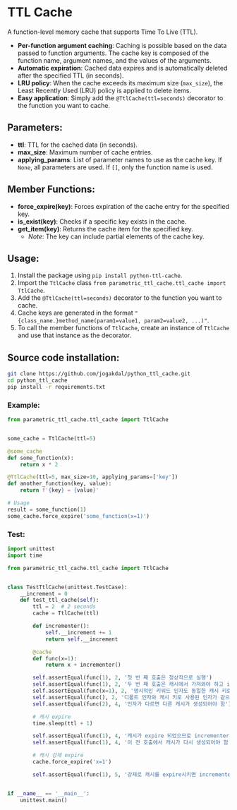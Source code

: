 # TTL Cache

A function-level memory cache that supports Time To Live (TTL).

- **Per-function argument caching**: Caching is possible based on the data passed to function arguments. The cache key is composed of the function name, argument names, and the values of the arguments.
- **Automatic expiration**: Cached data expires and is automatically deleted after the specified TTL (in seconds).
- **LRU policy**: When the cache exceeds its maximum size (`max_size`), the Least Recently Used (LRU) policy is applied to delete items.
- **Easy application**: Simply add the `@TtlCache(ttl=seconds)` decorator to the function you want to cache.

## Parameters:

- **ttl**: TTL for the cached data (in seconds).
- **max_size**: Maximum number of cache entries.
- **applying_params**: List of parameter names to use as the cache key. If `None`, all parameters are used. If `[]`, only the function name is used.

## Member Functions:

- **force_expire(key)**: Forces expiration of the cache entry for the specified key.
- **is_exist(key)**: Checks if a specific key exists in the cache.
- **get_item(key)**: Returns the cache item for the specified key.
  - *Note*: The key can include partial elements of the cache key.

## Usage:
1. Install the package using `pip install python-ttl-cache`.
2. Import the `TtlCache` class `from parametric_ttl_cache.ttl_cache import TtlCache`.
2. Add the `@TtlCache(ttl=seconds)` decorator to the function you want to cache.
3. Cache keys are generated in the format `"{class_name.}method_name(param1=value1, param2=value2, ...)"`.
4. To call the member functions of `TtlCache`, create an instance of `TtlCache` and use that instance as the decorator.

## Source code installation:
```bash
git clone https://github.com/jogakdal/python_ttl_cache.git
cd python_ttl_cache
pip install -r requirements.txt
```

### Example:
```python
from parametric_ttl_cache.ttl_cache import TtlCache


some_cache = TtlCache(ttl=5)

@some_cache
def some_function(x):
    return x * 2

@TtlCache(ttl=5, max_size=10, applying_params=['key'])
def another_function(key, value):
    return f'{key} = {value}'

# Usage
result = some_function(1)
some_cache.force_expire('some_function(x=1)')
```

### Test:
```python
import unittest
import time

from parametric_ttl_cache.ttl_cache import TtlCache


class TestTtlCache(unittest.TestCase):
    __increment = 0
    def test_ttl_cache(self):
        ttl = 2  # 2 seconds
        cache = TtlCache(ttl)

        def incrementer():
            self.__increment += 1
            return self.__increment

        @cache
        def func(x=1):
            return x + incrementer()

        self.assertEqual(func(1), 2, '첫 번 째 호출은 정상적으로 실행')
        self.assertEqual(func(1), 2, '두 번 째 호출은 캐시에서 가져와야 하고 incrementer가 호출되지 않아야 함')
        self.assertEqual(func(x=1), 2, '명시적인 키워드 인자도 동일한 캐시 키로 사용되어야 함')
        self.assertEqual(func(), 2, '디폴트 인자와 캐시 키로 사용된 인자가 같으면 같은 캐시 키로 취급되어야 함')
        self.assertEqual(func(2), 4, '인자가 다르면 다른 캐시가 생성되어야 함')

        # 캐시 expire
        time.sleep(ttl + 1)

        self.assertEqual(func(1), 4, '캐시가 expire 되었으므로 incrementer가 호출되어야 함')
        self.assertEqual(func(1), 4, '이 전 호출에서 캐시가 다시 생성되어야 함')

        # 캐시 강제 expire
        cache.force_expire('x=1')

        self.assertEqual(func(1), 5, '강제로 캐시를 expire시키면 incrementer가 호출되어야 함')


if __name__ == '__main__':
    unittest.main()
```
